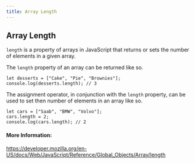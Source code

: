 ```yaml
---
title: Array Length
---
```

## Array Length

`length` is a property of arrays in JavaScript that returns or sets the number of elements in a given array.

The `length` property of an array can be returned like so.

```
let desserts = ["Cake", "Pie", "Brownies"];
console.log(desserts.length); // 3
```
The assignment operator, in conjunction with the `length` property, can be used to set then number of elements in an array like so.

```
let cars = ["Saab", "BMW", "Volvo"];
cars.length = 2;
console.log(cars.length); // 2
```


#### More Information:

https://developer.mozilla.org/en-US/docs/Web/JavaScript/Reference/Global_Objects/Array/length


